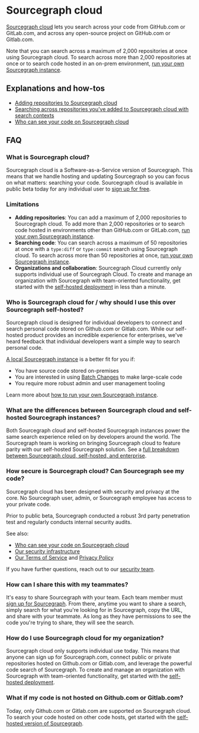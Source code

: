 # Sourcegraph cloud

[Sourcegraph cloud](https://sourcegraph.com/search) lets you search across your code from GitHub.com or GitLab.com, and across any open-source project on GitHub.com or Gitlab.com.

Note that you can search across a maximum of 2,000 repositories at once using Sourcegraph cloud. To search across more than 2,000 repositories at once or to search code hosted in an on-prem environment, [run your own Sourcegraph instance](../../../admin/install/index.md).

## Explanations and how-tos

- [Adding repositories to Sourcegraph cloud](../how-to/adding_repositories_to_cloud.md)
- [Searching across repositories you’ve added to Sourcegraph cloud with search contexts](../how-to/searching_with_search_contexts.md)
- [Who can see your code on Sourcegraph cloud](./code_visibility_on_sourcegraph_cloud.md)

## FAQ

### What is Sourcegraph cloud?

Sourcegraph cloud is a Software-as-a-Service version of Sourcegraph. This means that we handle hosting and updating Sourcegraph so you can focus on what matters: searching your code. Sourcegraph cloud is available in public beta today for any individual user to [sign up for free](https://sourcegraph.com/sign-up).

### Limitations

- **Adding repositories**: You can add a maximum of 2,000 repositories to Sourcegraph cloud. To add more than 2,000 repositories or to search code hosted in environments other than GitHub.com or GitLab.com, [run your own Sourcegraph instance](../../../admin/install/index.md).
- **Searching code**: You can search across a maximum of 50 repositories at once with a `type:diff` or `type:commit` search using Sourcegraph cloud. To search across more than 50 repositories at once, [run your own Sourcegraph instance](../../../admin/install/index.md).
- **Organizations and collaboration**: Sourcegraph Cloud currently only supports individual use of Sourcegraph Cloud. To create and manage an organization with Sourcegraph with team-oriented functionality, get started with the [self-hosted deployment](../../../admin/install/index.md) in less than a minute.

### Who is Sourcegraph cloud for / why should I use this over Sourcegraph self-hosted?

Sourcegraph cloud is designed for individual developers to connect and search personal code stored on Github.com or Gitlab.com. While our self-hosted product provides an incredible experience for enterprises, we've heard feedback that individual developers want a simple way to search personal code. 

[A local Sourcegraph instance](../../../admin/install/index.md) is a better fit for you if:

- You have source code stored on-premises
- You are interested in using [Batch Changes](https://about.sourcegraph.com/batch-changes/) to make large-scale code 
- You require more robust admin and user management tooling

Learn more about [how to run your own Sourcegraph instance](../../../admin/install/index.md).

### What are the differences between Sourcegraph cloud and self-hosted Sourcegraph instances?

Both Sourcegraph cloud and self-hosted Sourcegraph instances power the same search experience relied on by developers around the world. The Sourcegraph team is working on bringing Sourcegraph cloud to feature parity with our self-hosted Sourcegraph solution. See a [full breakdown between Sourcegraph cloud, self-hosted, and enterprise](../../cloud/cloud_ent_on-prem_comparison.md).

### How secure is Sourcegraph cloud? Can Sourcegraph see my code?

Sourcegraph cloud has been designed with security and privacy at the core. No Sourcegraph user, admin, or Sourcegraph employee has access to your private code.

Prior to public beta, Sourcegraph conducted a robust 3rd party penetration test and regularly conducts internal security audits. 

See also:

- [Who can see your code on Sourcegraph cloud](./code_visibility_on_sourcegraph_cloud.md)
- [Our security infrastructure](https://about.sourcegraph.com/handbook/engineering/security/infrastructure)
- [Our Terms of Service](https://about.sourcegraph.com/terms-dotcom) and [Privacy Policy](https://about.sourcegraph.com/privacy/)

If you have further questions, reach out to our [security team](mailto:security@sourcegraph.com).

### How can I share this with my teammates?

It's easy to share Sourcegraph with your team. Each team member must [sign up for Sourcegraph](https://sourcegraph.com/sign-up). From there, anytime you want to share a search, simply search for what you're looking for in Sourcegraph, copy the URL, and share with your teammate. As long as they have permissions to see the code you're trying to share, they will see the search.

### How do I use Sourcegraph cloud for my organization?

Sourcegraph cloud only supports individual use today. This means that anyone can sign up for Sourcegraph.com, connect public or private repositories hosted on Github.com or Gitlab.com, and leverage the powerful code search of Sourcegraph. To create and manage an organization with Sourcegraph with team-oriented functionality, get started with the [self-hosted deployment](../../../admin/install/index.md).

### What if my code is not hosted on Github.com or Gitlab.com?

Today, only Github.com or Gitlab.com are supported on Sourcegraph cloud. To search your code hosted on other code hosts, get started with the [self-hosted version of Sourcegraph](../../../admin/install/index.md).
